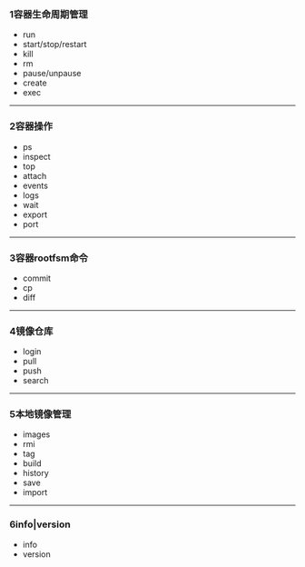 ### 1容器生命周期管理
* run
* start/stop/restart
* kill
* rm
* pause/unpause
* create
* exec

---
### 2容器操作  
* ps
* inspect
* top
* attach
* events
* logs
* wait
* export
* port
  
---
### 3容器rootfsm命令
* commit 
* cp  
* diff 
  
---
### 4镜像仓库
* login
* pull
* push
* search  

---
### 5本地镜像管理
* images
* rmi
* tag
* build
* history
* save 
* import

---
### 6info|version
* info
* version